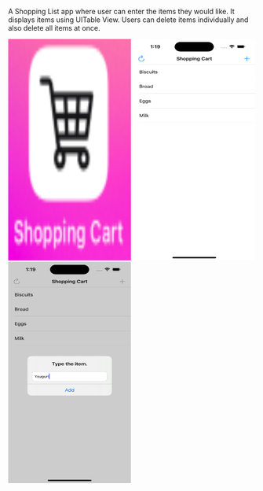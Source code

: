 A Shopping List app where user can enter the items they would like. It displays items using UITable View. Users can delete items individually and also delete all items at once.

<img src="https://github.com/zeeshan2k2/Shopping-Cart/blob/main/App%20icon%20-%20SC.png" width="250" height="450">
<img src="https://github.com/zeeshan2k2/Shopping-Cart/blob/main/main%20page%20-%20SC.png" width="250" height="450">
<img src="https://github.com/zeeshan2k2/Shopping-Cart/blob/main/search%20alert%20-%20SC.png" width="250" height="450">

